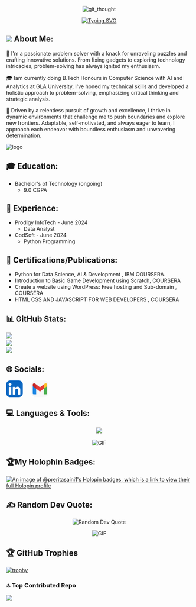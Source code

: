 <p align="center">
  <img src="https://github.com/preritasaini1/preritasaini1/assets/149650718/97729ab6-a158-4a21-83e0-0bdebee3319b" alt="git_thought">
</p>

<p align="center">
  <a href="https://git.io/typing-svg">
    <img src="https://readme-typing-svg.herokuapp.com?font=Special+Elite&size=35&duration=2000&pause=500&color=FFFFFF&background=000000&center=true&vCenter=true&multiline=true&random=false&width=1000&height=110&lines=Hey!+My+name+is+Prerita!;Welcome+to+my+GitHub+Profile!" alt="Typing SVG">
  </a>
</p>

## <img src="https://emojis.slackmojis.com/emojis/images/1531849430/4246/blob-sunglasses.gif?1531849430" width="30"/> About Me: 
👋 I'm a passionate problem solver with a knack for unraveling puzzles and crafting innovative solutions. From fixing gadgets to exploring technology intricacies, problem-solving has always ignited my enthusiasm.

🎓 Iam currently doing B.Tech Honours in Computer Science with AI and Analytics at GLA University, I've honed my technical skills and developed a holistic approach to problem-solving, emphasizing critical thinking and strategic analysis.

🚀 Driven by a relentless pursuit of growth and excellence, I thrive in dynamic environments that challenge me to push boundaries and explore new frontiers. Adaptable, self-motivated, and always eager to learn, I approach each endeavor with boundless enthusiasm and unwavering determination.

![logo](https://user-images.githubusercontent.com/10498744/210012254-234538ff-d198-48aa-8964-37e6fd45d227.gif)

## 🎓 Education:
- Bachelor's of Technology (ongoing)
  + 9.0 CGPA

## 💼 Experience:
- Prodigy InfoTech - June 2024 
  + Data Analyst
- CodSoft - June 2024 
  + Python Programming

## 💫 Certifications/Publications:
- Python for Data Science, AI & Development , IBM COURSERA.
- Introduction to Basic Game Development using Scratch, COURSERA
- Create a website using WordPress: Free hosting and Sub-domain , COURSERA
- HTML CSS AND JAVASCRIPT FOR WEB DEVELOPERS , COURSERA
  

## 📊 GitHub Stats:
![](https://github-readme-stats.vercel.app/api?username=preritasaini1&theme=dark&hide_border=false&include_all_commits=false&count_private=false)<br/>
![](https://nirzak-streak-stats.vercel.app/?user=preritasaini1&theme=dark&hide_border=false)<br/>
![](https://github-readme-stats.vercel.app/api/top-langs/?username=preritasaini1&theme=dark&hide_border=false&include_all_commits=false&count_private=false&layout=compact)


## 🌐 Socials:
  <a href="https://www.linkedin.com/in/prerita-saini-b67393284/" target="blank"><span style="margin-right: 20px;"><img align="center" src="https://raw.githubusercontent.com/tandpfun/skill-icons/47e2fb9bc1353315f589ad5ce992b4f7debf2e48/icons/LinkedIn.svg" alt="Daksh Tyagi" height="45" width="45" /></span></a>
  <a href="preritasaini1@gmail.com" target="blank"><img align="center" src="https://github.com/tandpfun/skill-icons/blob/main/icons/Gmail-Light.svg" alt="preritasaini01" height="45" width="45" /></a>
</p>

## 💻 Languages & Tools:
<p align="center">
  <a href="https://skillicons.dev">
    <img src="https://skillicons.dev/icons?i=html,css,js,py,mysql,ai,sklearn,wordpress&perline=3" />
  </a>
</p>

<p align="center">
  <img src="https://media.giphy.com/media/du3J3cXyzhj75IOgvA/giphy.gif" width="15%" alt="GIF">
</p>

## 🏆My Holophin Badges:
[![An image of @preritasaini1's Holopin badges, which is a link to view their full Holopin profile](https://holopin.me/preritasaini1)](https://holopin.io/@preritasaini1)

## ✍️ Random Dev Quote:
<p align="center">
  <img src="https://quotes-github-readme.vercel.app/api?type=horizontal&theme=radical" alt="Random Dev Quote">
</p>
<p align="center">
  <img src="https://media.giphy.com/media/XRnbDusSE2cBG/giphy.gif" width="18%" alt="GIF">
</p>


## 🏆 GitHub Trophies
[![trophy](https://github-profile-trophy.vercel.app/?username=preritasaini1&theme=onedark)](https://github.com/ryo-ma/github-profile-trophy)


### 🔝 Top Contributed Repo
![](https://github-contributor-stats.vercel.app/api?username=preritasaini1&limit=5&theme=dark&combine_all_yearly_contributions=true)
